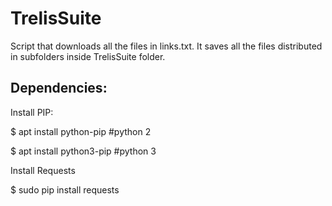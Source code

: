 # TrelisSuite
Script that downloads all the files in links.txt.
It saves all the files distributed in subfolders inside TrelisSuite folder.

## Dependencies:
Install PIP:

$ apt install python-pip	#python 2

$ apt install python3-pip	#python 3

Install Requests

$ sudo pip install requests
